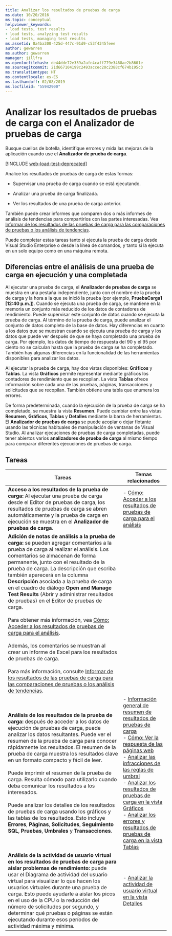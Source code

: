 ```yaml
---
title: Analizar los resultados de pruebas de carga
ms.date: 10/20/2016
ms.topic: conceptual
helpviewer_keywords:
- load tests, test results
- load tests, analyzing test results
- load tests, managing test results
ms.assetid: 8a4ba300-425d-447c-91d9-c53f4345feee
author: gewarren
ms.author: gewarren
manager: jillfra
ms.openlocfilehash: de44dde72e339a2afe4caff779e3468ae2b8601e
ms.sourcegitcommit: 21d667104199c2493accec20c2388cf674b195c3
ms.translationtype: HT
ms.contentlocale: es-ES
ms.lasthandoff: 02/08/2019
ms.locfileid: "55942900"
---
```

# <a name="analyze-load-test-results-using-the-load-test-analyzer"></a>Analizar los resultados de pruebas de carga con el Analizador de pruebas de carga

Busque cuellos de botella, identifique errores y mida las mejoras de la aplicación cuando use el **Analizador de prueba de carga**.

[!INCLUDE [web-load-test-deprecated](includes/web-load-test-deprecated.md)]

Analice los resultados de pruebas de carga de estas formas:

-   Supervisar una prueba de carga cuando se está ejecutando.

-   Analizar una prueba de carga finalizada.

-   Ver los resultados de una prueba de carga anterior.

También puede crear informes que comparen dos o más informes de análisis de tendencias para compartirlos con las partes interesadas. Vea [Informar de los resultados de las pruebas de carga para las comparaciones de pruebas o los análisis de tendencias](../test/compare-load-test-results.md).

Puede completar estas tareas tanto si ejecuta la prueba de carga desde Visual Studio Enterprise o desde la línea de comandos, y tanto si la ejecuta en un solo equipo como en una máquina remota.

## <a name="differences-between-analyzing-a-running-and-a-completed-load-test"></a>Diferencias entre el análisis de una prueba de carga en ejecución y una completada

 Al ejecutar una prueba de carga, el **Analizador de pruebas de carga** se muestra en una pestaña independiente, junto con el nombre de la prueba de carga y la hora a la que se inició la prueba (por ejemplo, **PruebaCarga1 [12:40 p.m.]**). Cuando se ejecuta una prueba de carga, se mantiene en la memoria un conjunto más reducido de los datos de contadores de rendimiento. Puede supervisar este conjunto de datos cuando se ejecuta la prueba de carga. Al término de la prueba de carga, puede analizar el conjunto de datos completo de la base de datos. Hay diferencias en cuanto a los datos que se muestran cuando se ejecuta una prueba de carga y los datos que puede ver después de que se haya completado una prueba de carga. Por ejemplo, los datos de tiempo de respuesta del 90 y el 95 por ciento no se calculan hasta que la prueba de carga se ha completado. También hay algunas diferencias en la funcionalidad de las herramientas disponibles para analizar los datos.

 Al ejecutar la prueba de carga, hay dos vistas disponibles: **Gráficos** y **Tablas**. La vista **Gráficos** permite representar mediante gráficos los contadores de rendimiento que se recopilan. La vista **Tablas** ofrece información sobre cada una de las pruebas, páginas, transacciones y solicitudes que se recopilan. También obtiene una tabla que enumera los errores.

 De forma predeterminada, cuando la ejecución de la prueba de carga se ha completado, se muestra la vista **Resumen**. Puede cambiar entre las vistas **Resumen**, **Gráficos**, **Tablas** y **Detalles** mediante la barra de herramientas. El **Analizador de pruebas de carga** se puede acoplar o dejar flotante usando las técnicas habituales de manipulación de ventanas de Visual Studio. Al analizar ejecuciones de pruebas de carga completadas, puede tener abiertos varios **analizadores de prueba de carga** al mismo tiempo para comparar diferentes ejecuciones de pruebas de carga.

## <a name="tasks"></a>Tareas

|Tareas|Temas relacionados|
|-|-|
|**Acceso a los resultados de la prueba de carga:** Al ejecutar una prueba de carga desde el Editor de pruebas de carga, los resultados de pruebas de carga se abren automáticamente y la prueba de carga en ejecución se muestra en el **Analizador de pruebas de carga**.|-   [Cómo: Acceder a los resultados de pruebas de carga para el análisis](../test/how-to-access-load-test-results-for-analysis.md)|
|**Adición de notas de análisis a la prueba de carga:** se pueden agregar comentarios a la prueba de carga al realizar el análisis. Los comentarios se almacenan de forma permanente, junto con el resultado de la prueba de carga. La descripción que escriba también aparecerá en la columna **Descripción** asociada a la prueba de carga en el cuadro de diálogo **Open and Manage Test Results** (Abrir y administrar resultados de pruebas) en el Editor de pruebas de carga.<br /><br /> Para obtener más información, vea [Cómo: Acceder a los resultados de pruebas de carga para el análisis](../test/how-to-access-load-test-results-for-analysis.md).<br /><br /> Además, los comentarios se muestran al crear un informe de Excel para los resultados de pruebas de carga.<br /><br /> Para más información, consulte [Informar de los resultados de las pruebas de carga para las comparaciones de pruebas o los análisis de tendencias](../test/compare-load-test-results.md).||
|**Análisis de los resultados de la prueba de carga:** después de acceder a los datos de ejecución de pruebas de carga, puede analizar los datos resultantes. Puede ver el resumen de la prueba de carga para conocer rápidamente los resultados. El resumen de la prueba de carga muestra los resultados clave en un formato compacto y fácil de leer.<br /><br /> Puede imprimir el resumen de la prueba de carga. Resulta cómodo para utilizarlo cuando deba comunicar los resultados a los interesados.<br /><br /> Puede analizar los detalles de los resultados de pruebas de carga usando los gráficos y las tablas de los resultados. Esto incluye **Errores**, **Páginas**, **Solicitudes**, **Seguimiento SQL**, **Pruebas**, **Umbrales** y **Transacciones**.|-   [Información general de resumen de resultados de pruebas de carga](../test/load-test-results-summary-overview.md)<br />-   [Cómo: Ver la respuesta de las páginas web](../test/how-to-view-web-page-response-time-in-a-load-test.md)<br />-   [Analizar las infracciones de las reglas de umbral](../test/analyze-threshold-rule-violations-in-load-tests.md)<br />-   [Analizar los resultados de pruebas de carga en la vista Gráficos](../test/analyze-load-test-results-in-the-graphs-view.md)<br />-   [Analizar los errores y resultados de pruebas de carga en la vista Tablas](../test/analyze-load-test-results-and-errors-in-the-tables-view.md)|
|**Análisis de la actividad de usuario virtual en los resultados de pruebas de carga para aislar problemas de rendimiento:** puede usar el Diagrama de actividad del usuario virtual para visualizar lo que hacen los usuarios virtuales durante una prueba de carga. Esto puede ayudarle a aislar los picos en el uso de la CPU o la reducción del número de solicitudes por segundo, y determinar qué pruebas o páginas se están ejecutando durante esos períodos de actividad máxima y mínima.|-   [Analizar la actividad de usuario virtual en la vista Detalles](../test/analyze-load-test-virtual-user-activity-in-the-details-view.md)|